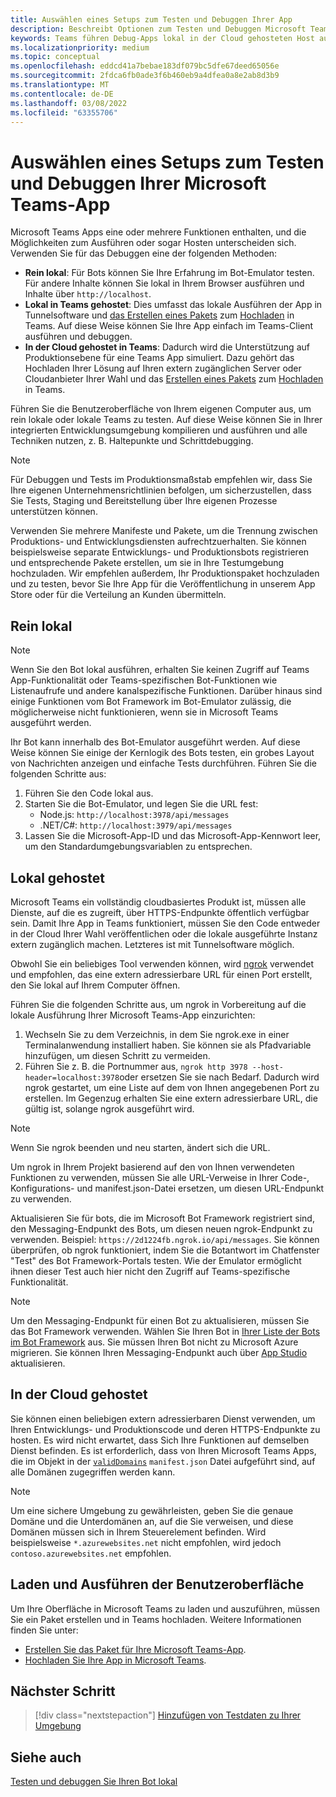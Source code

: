```yaml
---
title: Auswählen eines Setups zum Testen und Debuggen Ihrer App
description: Beschreibt Optionen zum Testen und Debuggen Microsoft Teams Apps in einer lokalen und in der Cloud gehosteten Umgebung.
keywords: Teams führen Debug-Apps lokal in der Cloud gehosteten Host aus
ms.localizationpriority: medium
ms.topic: conceptual
ms.openlocfilehash: eddcd41a7bebae183df079bc5dfe67deed65056e
ms.sourcegitcommit: 2fdca6fb0ade3f6b460eb9a4dfea0a8e2ab8d3b9
ms.translationtype: MT
ms.contentlocale: de-DE
ms.lasthandoff: 03/08/2022
ms.locfileid: "63355706"
---
```

# <a name="choose-a-setup-to-test-and-debug-your-microsoft-teams-app"></a>Auswählen eines Setups zum Testen und Debuggen Ihrer Microsoft Teams-App

Microsoft Teams Apps eine oder mehrere Funktionen enthalten, und die Möglichkeiten zum Ausführen oder sogar Hosten unterscheiden sich. Verwenden Sie für das Debuggen eine der folgenden Methoden:

* **Rein lokal**: Für Bots können Sie Ihre Erfahrung im Bot-Emulator testen. Für andere Inhalte können Sie lokal in Ihrem Browser ausführen und Inhalte über `http://localhost`.
* **Lokal in Teams gehostet**: Dies umfasst das lokale Ausführen der App in Tunnelsoftware und [das Erstellen eines Pakets](~/concepts/build-and-test/apps-package.md) zum [Hochladen](~/concepts/deploy-and-publish/apps-upload.md) in Teams. Auf diese Weise können Sie Ihre App einfach im Teams-Client ausführen und debuggen.
* **In der Cloud gehostet in Teams**: Dadurch wird die Unterstützung auf Produktionsebene für eine Teams App simuliert. Dazu gehört das Hochladen Ihrer Lösung auf Ihren extern zugänglichen Server oder Cloudanbieter Ihrer Wahl und das [Erstellen eines Pakets](~/concepts/build-and-test/apps-package.md) zum [Hochladen](~/concepts/deploy-and-publish/apps-upload.md) in Teams.

Führen Sie die Benutzeroberfläche von Ihrem eigenen Computer aus, um rein lokale oder lokale Teams zu testen. Auf diese Weise können Sie in Ihrer integrierten Entwicklungsumgebung kompilieren und ausführen und alle Techniken nutzen, z. B. Haltepunkte und Schrittdebugging.

> [!NOTE]
> Für Debuggen und Tests im Produktionsmaßstab empfehlen wir, dass Sie Ihre eigenen Unternehmensrichtlinien befolgen, um sicherzustellen, dass Sie Tests, Staging und Bereitstellung über Ihre eigenen Prozesse unterstützen können.

Verwenden Sie mehrere Manifeste und Pakete, um die Trennung zwischen Produktions- und Entwicklungsdiensten aufrechtzuerhalten. Sie können beispielsweise separate Entwicklungs- und Produktionsbots registrieren und entsprechende Pakete erstellen, um sie in Ihre Testumgebung hochzuladen. Wir empfehlen außerdem, Ihr Produktionspaket hochzuladen und zu testen, bevor Sie Ihre App für die Veröffentlichung in unserem App Store oder für die Verteilung an Kunden übermitteln.

## <a name="purely-local"></a>Rein lokal

> [!NOTE]
> Wenn Sie den Bot lokal ausführen, erhalten Sie keinen Zugriff auf Teams App-Funktionalität oder Teams-spezifischen Bot-Funktionen wie Listenaufrufe und andere kanalspezifische Funktionen. Darüber hinaus sind einige Funktionen vom Bot Framework im Bot-Emulator zulässig, die möglicherweise nicht funktionieren, wenn sie in Microsoft Teams ausgeführt werden.

Ihr Bot kann innerhalb des Bot-Emulator ausgeführt werden. Auf diese Weise können Sie einige der Kernlogik des Bots testen, ein grobes Layout von Nachrichten anzeigen und einfache Tests durchführen. Führen Sie die folgenden Schritte aus:

1. Führen Sie den Code lokal aus.
2. Starten Sie die Bot-Emulator, und legen Sie die URL fest:
   * Node.js: `http://localhost:3978/api/messages`
   * .NET/C#: `http://localhost:3979/api/messages`
3. Lassen Sie die Microsoft-App-ID und das Microsoft-App-Kennwort leer, um den Standardumgebungsvariablen zu entsprechen.

## <a name="locally-hosted"></a>Lokal gehostet

Microsoft Teams ein vollständig cloudbasiertes Produkt ist, müssen alle Dienste, auf die es zugreift, über HTTPS-Endpunkte öffentlich verfügbar sein. Damit Ihre App in Teams funktioniert, müssen Sie den Code entweder in der Cloud Ihrer Wahl veröffentlichen oder die lokale ausgeführte Instanz extern zugänglich machen. Letzteres ist mit Tunnelsoftware möglich.

Obwohl Sie ein beliebiges Tool verwenden können, wird [ngrok](https://ngrok.com/download) verwendet und empfohlen, das eine extern adressierbare URL für einen Port erstellt, den Sie lokal auf Ihrem Computer öffnen.

Führen Sie die folgenden Schritte aus, um ngrok in Vorbereitung auf die lokale Ausführung Ihrer Microsoft Teams-App einzurichten:

1. Wechseln Sie zu dem Verzeichnis, in dem Sie ngrok.exe in einer Terminalanwendung installiert haben. Sie können sie als Pfadvariable hinzufügen, um diesen Schritt zu vermeiden.
2. Führen Sie z. B. die Portnummer aus, `ngrok http 3978 --host-header=localhost:3978`oder ersetzen Sie sie nach Bedarf.
   Dadurch wird ngrok gestartet, um eine Liste auf dem von Ihnen angegebenen Port zu erstellen. Im Gegenzug erhalten Sie eine extern adressierbare URL, die gültig ist, solange ngrok ausgeführt wird.

> [!NOTE]
> Wenn Sie ngrok beenden und neu starten, ändert sich die URL.

Um ngrok in Ihrem Projekt basierend auf den von Ihnen verwendeten Funktionen zu verwenden, müssen Sie alle URL-Verweise in Ihrer Code-, Konfigurations- und manifest.json-Datei ersetzen, um diesen URL-Endpunkt zu verwenden.

Aktualisieren Sie für bots, die im Microsoft Bot Framework registriert sind, den Messaging-Endpunkt des Bots, um diesen neuen ngrok-Endpunkt zu verwenden. Beispiel: `https://2d1224fb.ngrok.io/api/messages`. Sie können überprüfen, ob ngrok funktioniert, indem Sie die Botantwort im Chatfenster "Test" des Bot Framework-Portals testen. Wie der Emulator ermöglicht ihnen dieser Test auch hier nicht den Zugriff auf Teams-spezifische Funktionalität.

> [!NOTE]
> Um den Messaging-Endpunkt für einen Bot zu aktualisieren, müssen Sie das Bot Framework verwenden. Wählen Sie Ihren Bot in [Ihrer Liste der Bots im Bot Framework](https://dev.botframework.com/bots) aus. Sie müssen Ihren Bot nicht zu Microsoft Azure migrieren. Sie können Ihren Messaging-Endpunkt auch über [App Studio](~/concepts/build-and-test/app-studio-overview.md) aktualisieren.

## <a name="cloud-hosted"></a>In der Cloud gehostet

Sie können einen beliebigen extern adressierbaren Dienst verwenden, um Ihren Entwicklungs- und Produktionscode und deren HTTPS-Endpunkte zu hosten. Es wird nicht erwartet, dass Sich Ihre Funktionen auf demselben Dienst befinden. Es ist erforderlich, dass von Ihren Microsoft Teams Apps, die im Objekt in der [`validDomains`](~/resources/schema/manifest-schema.md#validdomains) `manifest.json` Datei aufgeführt sind, auf alle Domänen zugegriffen werden kann.

> [!NOTE]
> Um eine sichere Umgebung zu gewährleisten, geben Sie die genaue Domäne und die Unterdomänen an, auf die Sie verweisen, und diese Domänen müssen sich in Ihrem Steuerelement befinden. Wird beispielsweise `*.azurewebsites.net` nicht empfohlen, wird jedoch `contoso.azurewebsites.net` empfohlen.

## <a name="load-and-run-your-experience"></a>Laden und Ausführen der Benutzeroberfläche

Um Ihre Oberfläche in Microsoft Teams zu laden und auszuführen, müssen Sie ein Paket erstellen und in Teams hochladen. Weitere Informationen finden Sie unter:

* [Erstellen Sie das Paket für Ihre Microsoft Teams-App](~/concepts/build-and-test/apps-package.md).
* [Hochladen Sie Ihre App in Microsoft Teams](~/concepts/deploy-and-publish/apps-upload.md).

## <a name="next-step"></a>Nächster Schritt

> [!div class="nextstepaction"]
> [Hinzufügen von Testdaten zu Ihrer Umgebung](~/concepts/build-and-test/test-data.md)

## <a name="see-also"></a>Siehe auch

[Testen und debuggen Sie Ihren Bot lokal](../../bots/how-to/debug/locally-with-an-ide.md#test-and-debug-your-bot-locally)
